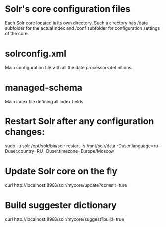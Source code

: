 # Solr's core configuration files
Each Solr core located in its own directory. Such a directory has /data subfolder for the actual index and /conf subfolder for configuration settings of the core.

# solrconfig.xml
Main configuration file with all the date processors definitions.

# managed-schema
Main index file defining all index fields

# Restart Solr after any configuration changes:
sudo -u solr /opt/solr/bin/solr restart -s /mnt/solr/data -Duser.language=ru -Duser.country=RU -Duser.timezone=Europe/Moscow

# Update Solr core on the fly
curl http://localhost:8983/solr/mycore/update?commit=ture

# Build suggester dictionary
curl http://localhost:8983/solr/mycore/suggest?build=true
